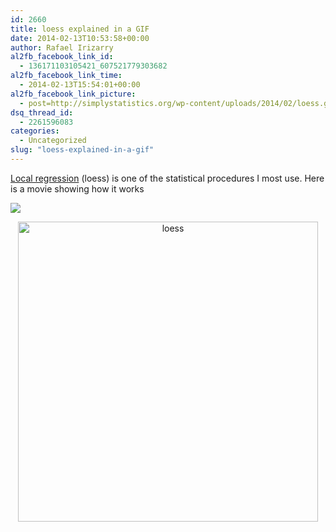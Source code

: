 ```yaml
---
id: 2660
title: loess explained in a GIF
date: 2014-02-13T10:53:58+00:00
author: Rafael Irizarry
al2fb_facebook_link_id:
  - 136171103105421_607521779303682
al2fb_facebook_link_time:
  - 2014-02-13T15:54:01+00:00
al2fb_facebook_link_picture:
  - post=http://simplystatistics.org/wp-content/uploads/2014/02/loess.gif
dsq_thread_id:
  - 2261596083
categories:
  - Uncategorized
slug: "loess-explained-in-a-gif"
---
```

[Local regression](http://en.wikipedia.org/wiki/Local_regression) (loess) is one of the statistical procedures I most use. Here is a movie showing how it works

![](https://raw.githubusercontent.com/simplystats/simplystats.github.io/master/_images/loess.gif)

<p style="text-align: center;">
  <a href="https://raw.githubusercontent.com/simplystats/simplystats.github.io/master/_images/loess.gif" rel="attachment wp-att-2661"><img class="size-full wp-image-2661 aligncenter" alt="loess" src="https://raw.githubusercontent.com/simplystats/simplystats.github.io/master/_images/loess.gif width="480" height="480" /></a>
</p>

